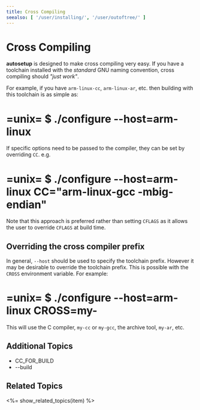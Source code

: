 ```yaml
---
title: Cross Compiling
seealso: [ '/user/installing/', '/user/outoftree/' ]
---
```


Cross Compiling
===============

**autosetup** is designed to make cross compiling very easy.
If you have a toolchain installed with the *standard* GNU naming
convention, cross compiling should *"just work"*.

For example, if you have `arm-linux-cc`, `arm-linux-ar`, etc.
then building with this toolchain is as simple as:

=unix=
$ ./configure --host=arm-linux
==

If specific options need to be passed to the compiler, they
can be set by overriding `CC`. e.g.

=unix=
$ ./configure --host=arm-linux CC="arm-linux-gcc -mbig-endian"
==

Note that this approach is preferred rather than setting `CFLAGS`
as it allows the user to override `CFLAGS` at build time.

Overriding the cross compiler prefix
------------------------------------

In general, `--host` should be used to specify the toolchain prefix.
However it may be desirable to override the toolchain prefix. This is
possible with the `CROSS` environment variable. For example:

=unix=
$ ./configure --host=arm-linux CROSS=my-
==

This will use the C compiler, `my-cc` or `my-gcc`, the archive tool, `my-ar`, etc.

Additional Topics
-----------------
* CC_FOR_BUILD
* \--build

Related Topics
--------------

<%= show_related_topics(item) %>
